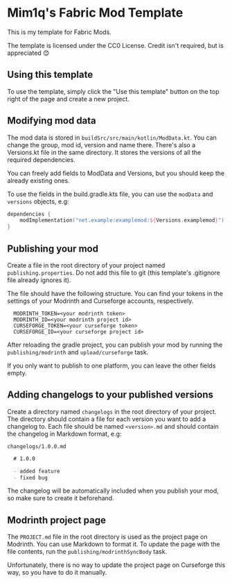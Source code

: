 # Mim1q's Fabric Mod Template

This is my template for Fabric Mods.

The template is licensed under the CC0 License. Credit isn't required, but is appreciated :blush:

## Using this template

To use the template, simply click the "Use this template" button on the top right of the page and create a new project.

## Modifying mod data

The mod data is stored in `buildSrc/src/main/kotlin/ModData.kt`. 
You can change the group, mod id, version and name there.
There's also a Versions.kt file in the same directory. It stores the versions of all the required dependencies.

You can freely add fields to ModData and Versions, but you should keep the already existing ones.

To use the fields in the build.gradle.kts file, you can use the `modData` and `versions` objects, e.g:

```kotlin
dependencies {
    modImplementation("net.example:examplemod:${Versions.examplemod}")
}
```

## Publishing your mod

Create a file in the root directory of your project named `publishing.properties`. Do not add this file to git
(this template's .gitignore file already ignores it).

The file should have the following structure.
You can find your tokens in the settings of your Modrinth and Curseforge accounts, respectively.

```properties
  MODRINTH_TOKEN=<your modrinth token>
  MODRINTH_ID=<your modrinth project id>
  CURSEFORGE_TOKEN=<your curseforge token>
  CURSEFORGE_ID=<your curseforge project id>
```

After reloading the gradle project, you can publish your mod by running the `publishing/modrinth` 
and `upload/curseforge` task.

If you only want to publish to one platform, you can leave the other fields empty.

## Adding changelogs to your published versions

Create a directory named `changelogs` in the root directory of your project.
The directory should contain a file for each version you want to add a changelog to.
Each file should be named `<version>.md` and should contain the changelog in Markdown format, e.g:

`changelogs/1.0.0.md`
```markdown
  # 1.0.0

  - added feature
  - fixed bug
```

The changelog will be automatically included when you publish your mod, so make sure to create it beforehand.

## Modrinth project page

The `PROJECT.md` file in the root directory is used as the project page on Modrinth. 
You can use Markdown to format it. To update the page with the file contents, run the `publishing/modrinthSyncBody` task.

Unfortunately, there is no way to update the project page on Curseforge this way, so you have to do it manually.